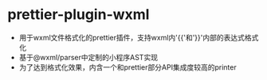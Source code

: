# prettier-plugin-wxml

- 用于wxml文件格式化的prettier插件，支持wxml内'{{'和'}}'内部的表达式格式化
- 基于@wxml/parser中定制的小程序AST实现
- 为了达到格式化效果，内含一个和prettier部分API集成度较高的printer